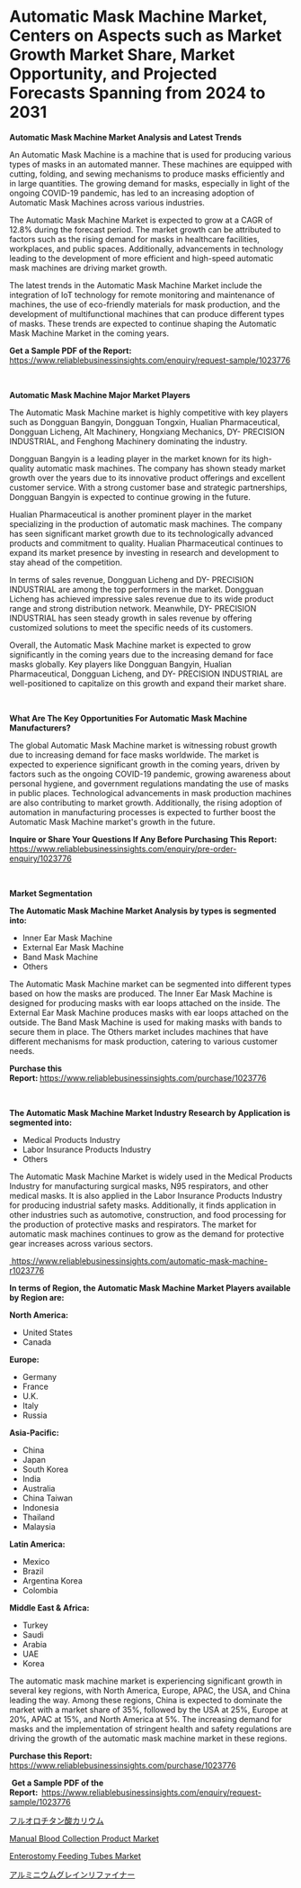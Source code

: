 <p><h1>Automatic Mask Machine Market, Centers on Aspects such as Market Growth Market Share, Market Opportunity, and Projected Forecasts Spanning from 2024 to 2031</h1></p><p><strong>Automatic Mask Machine Market Analysis and Latest Trends</strong></p>
<p><p>An Automatic Mask Machine is a machine that is used for producing various types of masks in an automated manner. These machines are equipped with cutting, folding, and sewing mechanisms to produce masks efficiently and in large quantities. The growing demand for masks, especially in light of the ongoing COVID-19 pandemic, has led to an increasing adoption of Automatic Mask Machines across various industries.</p><p>The Automatic Mask Machine Market is expected to grow at a CAGR of 12.8% during the forecast period. The market growth can be attributed to factors such as the rising demand for masks in healthcare facilities, workplaces, and public spaces. Additionally, advancements in technology leading to the development of more efficient and high-speed automatic mask machines are driving market growth.</p><p>The latest trends in the Automatic Mask Machine Market include the integration of IoT technology for remote monitoring and maintenance of machines, the use of eco-friendly materials for mask production, and the development of multifunctional machines that can produce different types of masks. These trends are expected to continue shaping the Automatic Mask Machine Market in the coming years.</p></p>
<p><strong>Get a Sample PDF of the Report:&nbsp;</strong> <a href="https://www.reliablebusinessinsights.com/enquiry/request-sample/1023776">https://www.reliablebusinessinsights.com/enquiry/request-sample/1023776</a></p>
<p>&nbsp;</p>
<p><strong>Automatic Mask Machine Major Market Players</strong></p>
<p><p>The Automatic Mask Machine market is highly competitive with key players such as Dongguan Bangyin, Dongguan Tongxin, Hualian Pharmaceutical, Dongguan Licheng, Alt Machinery, Hongxiang Mechanics, DY- PRECISION INDUSTRIAL, and Fenghong Machinery dominating the industry.</p><p>Dongguan Bangyin is a leading player in the market known for its high-quality automatic mask machines. The company has shown steady market growth over the years due to its innovative product offerings and excellent customer service. With a strong customer base and strategic partnerships, Dongguan Bangyin is expected to continue growing in the future.</p><p>Hualian Pharmaceutical is another prominent player in the market specializing in the production of automatic mask machines. The company has seen significant market growth due to its technologically advanced products and commitment to quality. Hualian Pharmaceutical continues to expand its market presence by investing in research and development to stay ahead of the competition.</p><p>In terms of sales revenue, Dongguan Licheng and DY- PRECISION INDUSTRIAL are among the top performers in the market. Dongguan Licheng has achieved impressive sales revenue due to its wide product range and strong distribution network. Meanwhile, DY- PRECISION INDUSTRIAL has seen steady growth in sales revenue by offering customized solutions to meet the specific needs of its customers.</p><p>Overall, the Automatic Mask Machine market is expected to grow significantly in the coming years due to the increasing demand for face masks globally. Key players like Dongguan Bangyin, Hualian Pharmaceutical, Dongguan Licheng, and DY- PRECISION INDUSTRIAL are well-positioned to capitalize on this growth and expand their market share.</p></p>
<p>&nbsp;</p>
<p><strong>What Are The Key Opportunities For Automatic Mask Machine Manufacturers?</strong></p>
<p><p>The global Automatic Mask Machine market is witnessing robust growth due to increasing demand for face masks worldwide. The market is expected to experience significant growth in the coming years, driven by factors such as the ongoing COVID-19 pandemic, growing awareness about personal hygiene, and government regulations mandating the use of masks in public places. Technological advancements in mask production machines are also contributing to market growth. Additionally, the rising adoption of automation in manufacturing processes is expected to further boost the Automatic Mask Machine market's growth in the future.</p></p>
<p><strong>Inquire or Share Your Questions If Any Before Purchasing This Report:</strong> <a href="https://www.reliablebusinessinsights.com/enquiry/pre-order-enquiry/1023776">https://www.reliablebusinessinsights.com/enquiry/pre-order-enquiry/1023776</a></p>
<p>&nbsp;</p>
<p><strong>Market Segmentation</strong></p>
<p><strong>The Automatic Mask Machine Market Analysis by types is segmented into:</strong></p>
<p><ul><li>Inner Ear Mask Machine</li><li>External Ear Mask Machine</li><li>Band Mask Machine</li><li>Others</li></ul></p>
<p><p>The Automatic Mask Machine market can be segmented into different types based on how the masks are produced. The Inner Ear Mask Machine is designed for producing masks with ear loops attached on the inside. The External Ear Mask Machine produces masks with ear loops attached on the outside. The Band Mask Machine is used for making masks with bands to secure them in place. The Others market includes machines that have different mechanisms for mask production, catering to various customer needs.</p></p>
<p><strong>Purchase this Report:&nbsp;</strong><a href="https://www.reliablebusinessinsights.com/purchase/1023776">https://www.reliablebusinessinsights.com/purchase/1023776</a></p>
<p>&nbsp;</p>
<p><strong>The Automatic Mask Machine Market Industry Research by Application is segmented into:</strong></p>
<p><ul><li>Medical Products Industry</li><li>Labor Insurance Products Industry</li><li>Others</li></ul></p>
<p><p>The Automatic Mask Machine Market is widely used in the Medical Products Industry for manufacturing surgical masks, N95 respirators, and other medical masks. It is also applied in the Labor Insurance Products Industry for producing industrial safety masks. Additionally, it finds application in other industries such as automotive, construction, and food processing for the production of protective masks and respirators. The market for automatic mask machines continues to grow as the demand for protective gear increases across various sectors.</p></p>
<p><a href="https://www.reliablebusinessinsights.com/automatic-mask-machine-r1023776">&nbsp;https://www.reliablebusinessinsights.com/automatic-mask-machine-r1023776</a></p>
<p><strong>In terms of Region, the Automatic Mask Machine Market Players available by Region are:</strong></p>
<p>
    <p> <strong> North America: </strong>
        <ul>
            <li>United States</li>
            <li>Canada</li>
        </ul>
        </p> 
    <p> <strong> Europe: </strong>
        <ul>
            <li>Germany</li>
            <li>France</li>
            <li>U.K.</li>
            <li>Italy</li>
            <li>Russia</li>
        </ul>
        </p> 
    <p> <strong> Asia-Pacific: </strong>
        <ul>
            <li>China</li>
            <li>Japan</li>
            <li>South Korea</li>
            <li>India</li>
            <li>Australia</li>
            <li>China Taiwan</li>
            <li>Indonesia</li>
            <li>Thailand</li>
            <li>Malaysia</li>
        </ul>
        </p> 
    <p> <strong> Latin America: </strong>
        <ul>
            <li>Mexico</li>
            <li>Brazil</li>
            <li>Argentina Korea</li>
            <li>Colombia</li>
        </ul>
        </p> 
    <p> <strong> Middle East & Africa: </strong>
        <ul>
            <li>Turkey</li>
            <li>Saudi</li>
            <li>Arabia</li>
            <li>UAE</li>
            <li>Korea</li>
        </ul>
    </p>
    </p>
<p><p>The automatic mask machine market is experiencing significant growth in several key regions, with North America, Europe, APAC, the USA, and China leading the way. Among these regions, China is expected to dominate the market with a market share of 35%, followed by the USA at 25%, Europe at 20%, APAC at 15%, and North America at 5%. The increasing demand for masks and the implementation of stringent health and safety regulations are driving the growth of the automatic mask machine market in these regions.</p></p>
<p><strong>Purchase this Report: </strong><a href="https://www.reliablebusinessinsights.com/purchase/1023776">https://www.reliablebusinessinsights.com/purchase/1023776</a></p>
<p>&nbsp;<strong>Get a Sample PDF of the Report:&nbsp;&nbsp;</strong><a href="https://www.reliablebusinessinsights.com/enquiry/request-sample/1023776">https://www.reliablebusinessinsights.com/enquiry/request-sample/1023776</a></p>
<p><strong></strong></p>
<p><p><a href="https://github.com/charm854/Market-Research-Report-List-2/blob/main/6674533176096.md">フルオロチタン酸カリウム</a></p><p><a href="https://github.com/cameroneffertz/Market-Research-Report-List-1/blob/main/manual-blood-collection-product-market.md">Manual Blood Collection Product Market</a></p><p><a href="https://github.com/mbisetmhermsr/Market-Research-Report-List-3/blob/main/enterostomy-feeding-tubes-market.md">Enterostomy Feeding Tubes Market</a></p><p><a href="https://github.com/MacyOrn/Market-Research-Report-List-1/blob/main/4714025176097.md">アルミニウムグレインリファイナー</a></p></p>